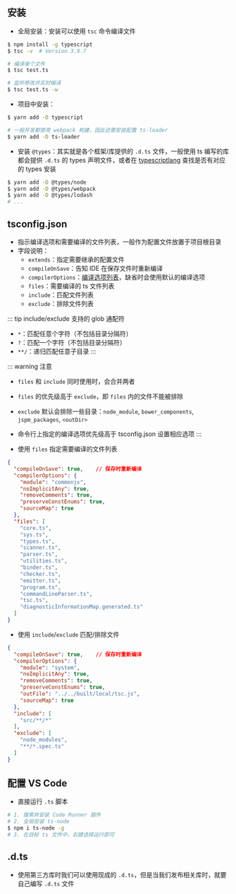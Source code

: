 ## 安装

+ 全局安装：安装可以使用 `tsc` 命令编译文件
```sh
$ npm install -g typescript
$ tsc -v  # Version 3.9.7

# 编译单个文件
$ tsc test.ts

# 监听修改并实时编译
$ tsc test.ts -w
```

+ 项目中安装：
```sh
$ yarn add -D typescript

# 一般开发都使用 webpack 构建，因此还需安装配置 ts-loader
$ yarn add -D ts-loader
```

+ 安装 `@types`：其实就是各个框架/库提供的 `.d.ts` 文件，一般使用 ts 编写的库都会提供 `.d.ts` 的 types 声明文件，或者在 [typescriptlang](https://www.typescriptlang.org/dt/search?search=) 查找是否有对应的 types 安装
```sh
$ yarn add -D @types/node
$ yarn add -D @types/webpack
$ yarn add -D @types/lodash
# ...
```



## tsconfig.json

+ 指示编译选项和需要编译的文件列表，一般作为配置文件放置于项目根目录
+ 字段说明：
  + `extends`：指定需要继承的配置文件
  + `compileOnSave`：告知 IDE 在保存文件时重新编译
  + `compilerOptions`：[编译选项列表](https://typescript.bootcss.com/compiler-options.html)，缺省时会使用默认的编译选项
  + `files`：需要编译的 ts 文件列表
  + `include`：匹配文件列表
  + `exclude`：排除文件列表

::: tip include/exclude 支持的 glob 通配符
+ `*`：匹配任意个字符（不包括目录分隔符）
+ `?`：匹配一个字符（不包括目录分隔符）
+ `**/`：递归匹配任意子目录
:::

::: warning 注意
+ `files` 和 `include` 同时使用时，会合并两者
+ `files` 的优先级高于 `exclude`，即 `files` 内的文件不能被排除
+ `exclude` 默认会排除一些目录：`node_module`, `bower_components`, `jspm_packages`, `<outDir>`
+ 命令行上指定的编译选项优先级高于 tsconfig.json 设置相应选项
:::


+ 使用 `files` 指定需要编译的文件列表
```json
{
  "compileOnSave": true,    // 保存时重新编译
  "compilerOptions": {
    "module": "commonjs",
    "noImplicitAny": true,
    "removeComments": true,
    "preserveConstEnums": true,
    "sourceMap": true
  },
  "files": [
    "core.ts",
    "sys.ts",
    "types.ts",
    "scanner.ts",
    "parser.ts",
    "utilities.ts",
    "binder.ts",
    "checker.ts",
    "emitter.ts",
    "program.ts",
    "commandLineParser.ts",
    "tsc.ts",
    "diagnosticInformationMap.generated.ts"
  ]
}
```

+ 使用 `include`/`exclude` 匹配/排除文件
```json
{
  "compileOnSave": true,    // 保存时重新编译
  "compilerOptions": {
    "module": "system",
    "noImplicitAny": true,
    "removeComments": true,
    "preserveConstEnums": true,
    "outFile": "../../built/local/tsc.js",
    "sourceMap": true
  },
  "include": [
    "src/**/*"
  ],
  "exclude": [
    "node_modules",
    "**/*.spec.ts"
  ]
}
```



## 配置 VS Code

+ 直接运行 `.ts` 脚本
```sh
# 1. 搜索并安装 Code Runner 插件
# 2. 全局安装 ts-node
$ npm i ts-node -g
# 3. 在目标 ts 文件中，右键选择运行即可
```



## .d.ts

+ 使用第三方库时我们可以使用现成的 `.d.ts`，但是当我们发布相关库时，就要自己编写 `.d.ts` 文件
